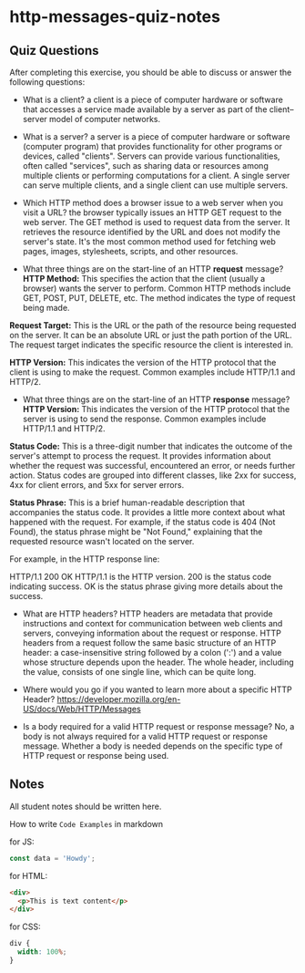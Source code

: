 # http-messages-quiz-notes

## Quiz Questions

After completing this exercise, you should be able to discuss or answer the following questions:

- What is a client?
  a client is a piece of computer hardware or software that accesses a service made available by a server as part of the client–server model of computer networks.

- What is a server?
  a server is a piece of computer hardware or software (computer program) that provides functionality for other programs or devices, called "clients".
  Servers can provide various functionalities, often called "services", such as sharing data or resources among multiple clients or performing computations for a client. A single server can serve multiple clients, and a single client can use multiple servers.

- Which HTTP method does a browser issue to a web server when you visit a URL?
  the browser typically issues an HTTP GET request to the web server. The GET method is used to request data from the server. It retrieves the resource identified by the URL and does not modify the server's state. It's the most common method used for fetching web pages, images, stylesheets, scripts, and other resources.

- What three things are on the start-line of an HTTP **request** message?
  **HTTP Method:** This specifies the action that the client (usually a browser) wants the server to perform. Common HTTP methods include GET, POST, PUT, DELETE, etc. The method indicates the type of request being made.

**Request Target:** This is the URL or the path of the resource being requested on the server. It can be an absolute URL or just the path portion of the URL. The request target indicates the specific resource the client is interested in.

**HTTP Version:** This indicates the version of the HTTP protocol that the client is using to make the request. Common examples include HTTP/1.1 and HTTP/2.

- What three things are on the start-line of an HTTP **response** message?
  **HTTP Version:** This indicates the version of the HTTP protocol that the server is using to send the response. Common examples include HTTP/1.1 and HTTP/2.

**Status Code:** This is a three-digit number that indicates the outcome of the server's attempt to process the request. It provides information about whether the request was successful, encountered an error, or needs further action. Status codes are grouped into different classes, like 2xx for success, 4xx for client errors, and 5xx for server errors.

**Status Phrase:** This is a brief human-readable description that accompanies the status code. It provides a little more context about what happened with the request. For example, if the status code is 404 (Not Found), the status phrase might be "Not Found," explaining that the requested resource wasn't located on the server.

For example, in the HTTP response line:

HTTP/1.1 200 OK
HTTP/1.1 is the HTTP version.
200 is the status code indicating success.
OK is the status phrase giving more details about the success.

- What are HTTP headers?
  HTTP headers are metadata that provide instructions and context for communication between web clients and servers, conveying information about the request or response.
  HTTP headers from a request follow the same basic structure of an HTTP header: a case-insensitive string followed by a colon (':') and a value whose structure depends upon the header. The whole header, including the value, consists of one single line, which can be quite long.

- Where would you go if you wanted to learn more about a specific HTTP Header?
  https://developer.mozilla.org/en-US/docs/Web/HTTP/Messages
- Is a body required for a valid HTTP request or response message?
  No, a body is not always required for a valid HTTP request or response message. Whether a body is needed depends on the specific type of HTTP request or response being used.

## Notes

All student notes should be written here.

How to write `Code Examples` in markdown

for JS:

```javascript
const data = 'Howdy';
```

for HTML:

```html
<div>
  <p>This is text content</p>
</div>
```

for CSS:

```css
div {
  width: 100%;
}
```
